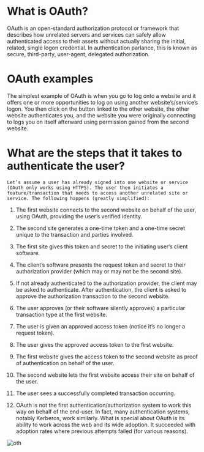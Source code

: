 # What is OAuth?

OAuth is an open-standard authorization protocol or framework that describes how unrelated servers and services can safely allow authenticated access to their assets without actually sharing the initial, related, single logon credential. In authentication parlance, this is known as secure, third-party, user-agent, delegated authorization.

# OAuth examples

The simplest example of OAuth is when you go to log onto a website and it offers one or more opportunities to log on using another website’s/service’s logon. You then click on the button linked to the other website, the other website authenticates you, and the website you were originally connecting to logs you on itself afterward using permission gained from the second website.

# What are the steps that it takes to authenticate the user?

```
Let’s assume a user has already signed into one website or service (OAuth only works using HTTPS). The user then initiates a feature/transaction that needs to access another unrelated site or service. The following happens (greatly simplified):
```

1. The first website connects to the second website on behalf of the user, using OAuth, providing the user’s verified identity.

1. The second site generates a one-time token and a one-time secret unique to the transaction and parties involved.

1. The first site gives this token and secret to the initiating user’s client software.

1. The client’s software presents the request token and secret to their authorization provider (which may or may not be the second site).

1. If not already authenticated to the authorization provider, the client may be asked to authenticate. After authentication, the client is asked to approve the authorization transaction to the second website.
1. The user approves (or their software silently approves) a particular transaction type at the first website.

1. The user is given an approved access token (notice it’s no longer a request token).
1. The user gives the approved access token to the first website.
1. The first website gives the access token to the second website as proof of authentication on behalf of the user.
1. The second website lets the first website access their site on behalf of the user.
1. The user sees a successfully completed transaction occurring.
1. OAuth is not the first authentication/authorization system to work this way on behalf of the end-user. In fact, many authentication systems, notably Kerberos, work similarly. What is special about OAuth is its ability to work across the web and its wide adoption. It succeeded with adoption rates where previous attempts failed (for various reasons).

![oth](https://ares.decipherzone.com/blog-manager/uploads/banner_webp_ae01b0a4-ee6d-4960-a5c7-adeb1e417a99.webp)
